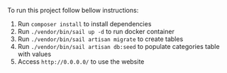 To run this project follow bellow instructions: 

1. Run `composer install` to install dependencies
2. Run `./vendor/bin/sail up -d` to run docker container
3. Run `./vendor/bin/sail artisan migrate` to create tables
4. Run `./vendor/bin/sail artisan db:seed` to populate categories table with values
5. Access `http://0.0.0.0/` to use the website
